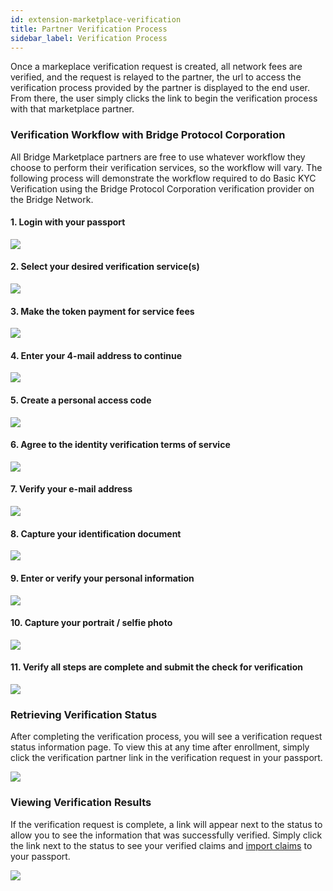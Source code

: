 ```yaml
---
id: extension-marketplace-verification
title: Partner Verification Process
sidebar_label: Verification Process
---
```


Once a markeplace verification request is created, all network fees are verified, and the request is relayed to the partner, the url to access the verification process provided by the partner is displayed to the end user.  From there, the user simply clicks the link to begin the verification process with that marketplace partner.

### Verification Workflow with Bridge Protocol Corporation
All Bridge Marketplace partners are free to use whatever workflow they choose to perform their verification services, so
the workflow will vary. The following process will demonstrate the workflow required to do Basic KYC Verification using
the Bridge Protocol Corporation verification provider on the Bridge Network.

#### 1. Login with your passport

<img class='centered' src='../img/extension/verification/verification_site_login.jpg'></img>

#### 2. Select your desired verification service(s)

<img class='centered' src='../img/extension/verification/verification_site_serviceselect.jpg'></img>

#### 3. Make the token payment for service fees

<img class='centered' src='../img/extension/verification/verification_site_paymentrequest.jpg'></img>

#### 4. Enter your 4-mail address to continue

<img class='centered' src='../img/extension/verification/verification_site_start.jpg'></img>

#### 5. Create a personal access code

<img class='centered' src='../img/extension/verification/verification_site_accesscode.jpg'></img>

#### 6. Agree to the identity verification terms of service

<img class='centered' src='../img/extension/verification/verification_site_tos.jpg'></img>

#### 7. Verify your e-mail address

<img class='centered' src='../img/extension/verification/verification_site_emailverify.jpg'></img>

#### 8. Capture your identification document

<img class='centered' src='../img/extension/verification/verification_site_idcapture.jpg'></img>

#### 9. Enter or verify your personal information

<img class='centered' src='../img/extension/verification/verification_site_personalinfo.jpg'></img>

#### 10. Capture your portrait / selfie photo

<img class='centered' src='../img/extension/verification/verification_site_camcapture.jpg'></img>

#### 11. Verify all steps are complete and submit the check for verification

<img class='centered' src='../img/extension/verification/verification_site_allcomplete.jpg'></img>

### Retrieving Verification Status
After completing the verification process, you will see a verification request status information page. To view this at any
time after enrollment, simply click the verification partner link in the verification request in your passport.

<img class='centered' src='../img/extension/verification/verification_site_complete.jpg'></img>

### Viewing Verification Results
If the verification request is complete, a link will appear next to the status to allow you to see the information that was
successfully verified. Simply click the link next to the status to see your verified claims and <a href='extension-using#importing-claims'>import claims</a> to your passport.

<img class='centered' src='../img/extension/verification/verification_site_verifiedclaims.jpg'></img>
